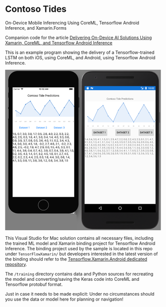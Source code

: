 # Contoso Tides
On-Device Mobile Inferencing Using CoreML, Tensorflow Android Inference, and Xamarin.Forms

Companion code for the article [Delivering On-Device AI Solutions Using Xamarin, CoreML, and Tensorflow Android Inference](tk)

This is an example program showing the delivery of a Tensorflow-trained LSTM on both iOS, using CoreML, and Android, using Tensorflow Android Inference. 

![](images/Figure4.png)

This Visual Studio for Mac solution contains all necessary files, including the trained ML model and Xamarin binding project for Tensorflow Android Inference. The binding project used by the sample is located in this repo under `TensorFlowXamarin/` but developers interested in the latest version of the binding should refer to the [Tensorflow.Xamarin.Android dedicated repository](https://github.com/lobrien/TensorFlow.Xamarin.Android).

The `/training` directory contains data and Python sources for recreating the model and converting/saving the Keras code into CoreML and Tensorflow protobuf format. 

Just in case it needs to be made explicit: Under no circumstances should you use the data or model here for planning or navigation!